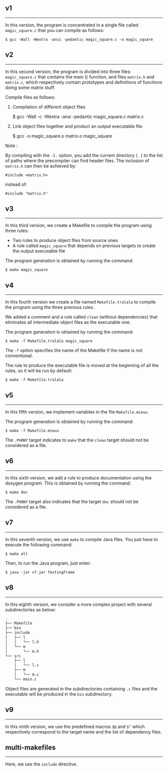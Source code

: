 [//]: # (----------------------------------------------------------------------)

[//]: # (                           ENSICAEN                                   )

[//]: # (                  6 Boulevard Maréchal Juin                           )

[//]: # (                     F-14050 Caen Cedex                               )

[//]: # (       Examples from the course "Software development tools"          )

[//]: # (      Exemplier du cours "Outils de développement logiciel" ODL       )   

[//]: # (        Chapter "The make command" / Chapitre "Commande make"         )
 
[//]: # (     Copyright 1995-2023 Alain Lebret alain.lebret at ensicaen.fr     ) 
	
[//]: # (----------------------------------------------------------------------)

## v1
--------------------------------------------------------------------------------
In this version, the program is concentrated in a single file called
`magic_square.c` that you can compile as follows:

    $ gcc -Wall -Wextra -ansi -pedantic magic_square.c -o magic_square

## v2
--------------------------------------------------------------------------------
In this second version, the program is divided into three files:
`magic_square.c` that contains the main () function, and files `matrix.h` and
`matrix.c`, which respectively contain prototypes and definitions of functions
doing some matrix stuff.

Compile files as follows:

1. Compilation of different object files

    $ gcc -Wall -c -Wextra -ansi -pedantic magic_square.c matrix.c

2. Link object files together and product an output executable file

    $ gcc -o magic_square.o matrix.o magic_square

Note :

By compiling with the `-I.` option, you add the current directory ( `.`) to
the list of paths where the precompiler can find header files. The inclusion
of `matrix.h` can then be achieved by:

    #include <matrix.h>

instead of:

    #include "matrix.h"

## v3
--------------------------------------------------------------------------------
In this third version, we create a Makefile to compile the program using three
rules:

* Two rules to produce object files from source ones
* A rule called `magic_square` that depends on previous targets to create
  the output executable file

The program generation is obtained by running the command:

    $ make magic_square

## v4
--------------------------------------------------------------------------------
In this fourth version we create a file named `Makefile.tralala` to compile
the program using the three previous rules.

We added a comment and a rule called `clean` (without dependencies) that
eliminates all intermediate object files as the executable one.

The program generation is obtained by running the command:

    $ make -f Makefile.tralala magic_square

The `-f` option specifies the name of the Makefile if the name is not
conventional.

The rule to produce the executable file is moved at the beginning of all the
rules, so it will be run by default:

    $ make -f Makefile.tralala

## v5
--------------------------------------------------------------------------------
In this fifth version, we implement variables in the file `Makefile.mieux`.

The program generation is obtained by running the command:

    $ make -f Makefile.mieux

The `.PHONY` target indicates to `make` that the `clean` target should not be
considered as a file.

## v6
--------------------------------------------------------------------------------
In this sixth version, we add a rule to produce documentation using the doxygen
program. This is obtained by running the command:

    $ make doc

The `.PHONY` target also indicates that the target `doc` should not be considered
as a file.

## v7
--------------------------------------------------------------------------------
In this seventh version, we use `make` to compile Java files. You just have to
execute the following command:

    $ make all

Then, to run the Java program, just enter:

    $ java -jar v7.jar TestingFrame

## v8
--------------------------------------------------------------------------------
In this eighth version, we consider a more complex project with several
subdirectories as below:

```default
.
├── Makefile
├── bin
├── include
│   ├── l
│   │   └── l.h
│   └── m
│       └── m.h
└── src
    ├── l
    │   └── l.c
    ├── m
    │   └── m.c
    └── main.c
```

Object files are generated in the subdirectories containing `.c` files and the
executable will be produced in the `bin` subdirectory.

## v9
--------------------------------------------------------------------------------
In this ninth version, we use the predefined macros `$@` and `$^` which
respectively correspond to the target name and the list of dependency files.

## multi-makefiles
--------------------------------------------------------------------------------
Here, we use the `include` directive.
